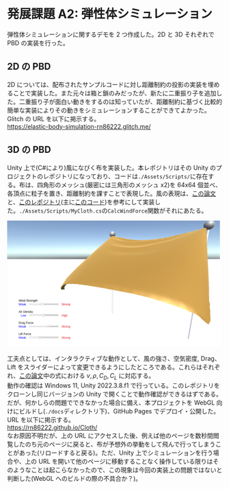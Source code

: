# 発展課題 A2: 弾性体シミュレーション

弾性体シミュレーションに関するデモを 2 つ作成した。2D と 3D それぞれで PBD の実装を行った。

## 2D の PBD

2D については、配布されたサンプルコードに対し距離制約の投影の実装を埋めることで実装した。また元々は箱と鎖のみだったが、新たに二重振り子を追加した。二重振り子が面白い動きをするのは知っていたが、距離制約に基づく比較的簡単な実装によりその動きをシミュレーションすることができてよかった。  
Glitch の URL を以下に掲示する。  
https://elastic-body-simulation-rn86222.glitch.me/

## 3D の PBD

Unity 上で(C#により)風になびく布を実装した。本レポジトリはその Unity のプロジェクトのレポジトリになっており、コードは`./Assets/Scripts/`に存在する。布は、四角形のメッシュ(厳密には三角形のメッシュ x2)を 64x64 個並べ、各頂点に粒子を置き、距離制約を課すことで表現した。風の表現は、[この論文](https://dl.acm.org/doi/10.1145/2614106.2614120)と、[このレポジトリ](https://github.com/yuki-koyama/elasty)(主に[このコード](https://github.com/yuki-koyama/elasty/blob/b959790659968d3793f78c882bb39619c81886ce/src/cloth-sim-object.cpp))を参考にして実装した。`./Assets/Scripts/MyCloth.cs`の`CalcWindForce`関数がそれにあたる。

<img width="500" src="./image.png">

工夫点としては、インタラクティブな動作として、風の強さ、空気密度, Drag、Lift をスライダーによって変更できるようにしたところである。これらはそれぞれ、[この論文](https://dl.acm.org/doi/10.1145/2614106.2614120)中の式における $v, \rho, C_D, C_L$ に対応する。  
動作の確認は Windows 11, Unity 2022.3.8.f1 で行っている。このレポジトリをクローンし同じバージョンの Unity で開くことで動作確認ができるはずである。だが、何かしらの問題でできなかった場合に備え、本プロジェクトを WebGL 向けにビルドし(`./docs`ディレクトリ下)、GitHub Pages でデプロイ・公開した。URL を以下に掲示する。  
https://rn86222.github.io/Cloth/  
なお原因不明だが、上の URL にアクセスした後、例えば他のページを数秒間閲覧したのち元のページに戻ると、布が予想外の挙動をして飛んで行ってしまうことがあった(リロードすると戻る)。ただ、Unity 上でシミュレーションを行う場合や、上の URL を開いて他のページに移動することなく操作している限りはそのようなことは起こらなかったので、この現象は今回の実装上の問題ではないと判断した(WebGL へのビルドの際の不具合か？)。

